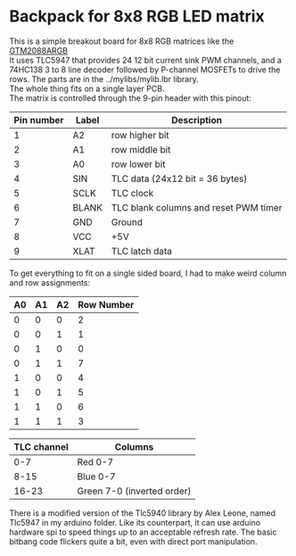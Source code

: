 Backpack for 8x8 RGB LED matrix
==============================

This is a simple breakout board for 8x8 RGB matrices like the [GTM2088ARGB](http://www.ebay.com/itm/5mm-8x8-Matrix-RGB-LED-Common-Anode-Full-Colour-60-60mm-/370699782315)  
It uses TLC5947 that provides 24 12 bit current sink PWM channels, and a 74HC138 3 to 8 line decoder followed by P-channel MOSFETs to drive the rows.
The parts are in the ../mylibs/mylib.lbr library.  
The whole thing fits on a single layer PCB.  
The matrix is controlled through the 9-pin header with this pinout:

Pin number	| Label	| Description
----------	| -----	| -----------
1			| A2	| row higher bit
2			| A1	| row middle bit
3			| A0	| row lower bit
4			| SIN	| TLC data (24x12 bit = 36 bytes)
5			| SCLK	| TLC clock
6			| BLANK	| TLC blank columns and reset PWM timer
7			| GND	| Ground
8			| VCC	| +5V
9			| XLAT	| TLC latch data

To get everything to fit on a single sided board, I had to make weird column and row assignments:

A0 | A1 | A2    | Row Number
-- | -- | --    | ----------
0  | 0  | 0     | 2
0	| 0		| 1		| 1
0	| 1		| 0		| 0
0	| 1		| 1		| 7
1	| 0		| 0		| 4
1	| 0		| 1		| 5
1	| 1		| 0		| 6
1	| 1		| 1		| 3

TLC channel	| Columns
----------  | ------
0-7			| Red 0-7
8-15		| Blue 0-7
16-23		| Green 7-0 (inverted order)

There is a modified version of the Tlc5940 library by Alex Leone, named Tlc5947 in my arduino folder. Like its counterpart, it can use arduino hardware spi to speed things up to an acceptable refresh rate. The basic bitbang code flickers quite a bit, even with direct port manipulation.
